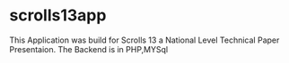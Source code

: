 scrolls13app
============
This Application was build for Scrolls 13 a National Level Technical Paper Presentaion.
The Backend is in PHP,MYSql
